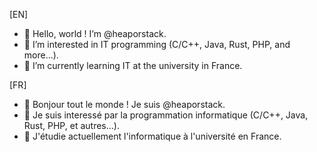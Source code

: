 [EN]
- 👋 Hello, world ! I’m @heaporstack.
- 👀 I’m interested in IT programming (C/C++, Java, Rust, PHP, and more...).
- 🌱 I’m currently learning IT at the university in France.

[FR]
- 👋 Bonjour tout le monde ! Je suis @heaporstack.
- 👀 Je suis interessé par la programmation informatique (C/C++, Java, Rust, PHP, et autres...).
- 🌱 J'étudie actuellement l'informatique à l'université en France.

<!---
heaporstack/heaporstack is a ✨ special ✨ repository because its `README.md` (this file) appears on your GitHub profile.
You can click the Preview link to take a look at your changes.
--->

